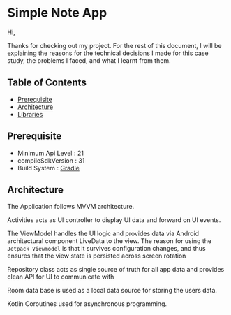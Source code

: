# Simple Note App

Hi,

Thanks for checking out my project.
For the rest of this document, I will be explaining the
reasons for the technical decisions I made for this case study, the problems I faced, and what
I learnt from them.

## Table of Contents
- [Prerequisite](#prerequisite)
- [Architecture](#architecture)
- [Libraries](#libraries)

## Prerequisite
- Minimum Api Level : 21
- compileSdkVersion : 31
- Build System : [Gradle](https://gradle.org/)

## Architecture

The Application follows MVVM architecture.

Activities acts as UI controller to display UI data and forward on UI events.

The ViewModel handles the UI logic and provides data via Android architectural component LiveData to the view.
The reason for using the `Jetpack Viewmodel` is that it survives configuration changes,
and thus ensures that the view state is persisted across screen rotation

Repository class acts as single source of truth for all app data and provides clean API for UI to communicate with

Room data base is used as a local data source for storing the users data.

Kotlin Coroutines used for asynchronous programming.

